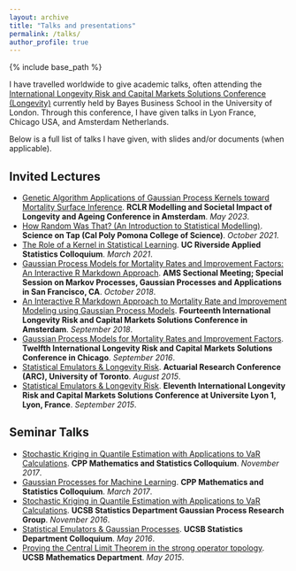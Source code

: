 ```yaml
---
layout: archive
title: "Talks and presentations"
permalink: /talks/
author_profile: true
---
```

{% include base_path %}

I have travelled worldwide to give academic talks, often attending the [International Longevity Risk and Capital Markets Solutions Conference (Longevity)](https://www.bayes.city.ac.uk/faculties-and-research/centres/pensions-institute/events/longevity-16) currently held by Bayes Business School in the University of London.  Through this conference, I have given talks in Lyon France, Chicago USA, and Amsterdam Netherlands.

Below is a full list of talks I have given, with slides and/or documents (when applicable).

## Invited Lectures

* [Genetic Algorithm Applications of Gaussian Process Kernels toward Mortality Surface Inference](Risk-RCLR-mortgp_kernel_slides.pdf). **RCLR Modelling and Societal Impact of Longevity and Ageing Conference in Amsterdam**. *May 2023*.
* [How Random Was That? (An Introduction to Statistical Modelling)](Science_On_Tap_F21.pdf). **Science on Tap (Cal Poly Pomona College of Science)**. *October 2021*.
* [The Role of a Kernel in Statistical Learning](UCR_Colloquium_Talk.pdf).  **UC Riverside Applied Statistics Colloquium**. *March 2021*. 
* [Gaussian Process Models for Mortality Rates and Improvement Factors: An Interactive R Markdown Approach](102618.pdf). **AMS Sectional Meeting; Special Session on Markov Processes, Gaussian Processes and Applications in San Francisco, CA**.  *October 2018*.
* [An Interactive R Markdown Approach to Mortality Rate and Improvement Modeling using Gaussian Process Models]().  **Fourteenth International Longevity Risk and Capital Markets Solutions Conference in Amsterdam**. *September 2018*. 
* [Gaussian Process Models for Mortality Rates and Improvement Factors](Longevity12-092216.pdf).  **Twelfth International Longevity Risk and Capital Markets Solutions Conference in Chicago**. *September 2016*.
* [Statistical Emulators & Longevity Risk](JamesRiskLongevity11.pdf). **Actuarial Research Conference (ARC), University of Toronto**. *August 2015*.
* [Statistical Emulators & Longevity Risk](JamesRiskLongevity11.pdf). **Eleventh International Longevity Risk and Capital Markets Solutions Conference at Universite Lyon 1, Lyon, France**. *September 2015*.

## Seminar Talks

* [Stochastic Kriging in Quantile Estimation with Applications to VaR Calculations](Longevity12-092216.pdf). **CPP Mathematics and Statistics Colloquium**. *November 2017*.
* [Gaussian Processes for Machine Learning](talk.pdf). **CPP Mathematics and Statistics Colloquium**. *March 2017*.
* [Stochastic Kriging in Quantile Estimation with Applications to VaR Calculations](Longevity12-092216.pdf).  **UCSB Statistics Department Gaussian Process Research Group**.  *November 2016*.
* [Statistical Emulators & Gaussian Processes](Pstat-May16.pdf). **UCSB Statistics Department Colloquium**. *May 2016*.
* [Proving the Central Limit Theorem in the strong operator topology](201c-central-limit-theorem.pdf). **UCSB Mathematics Department**. *May 2015*.
